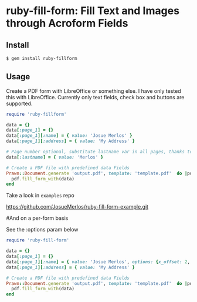 # ruby-fill-form: Fill Text and Images through Acroform Fields

## Install

```bash
$ gem install ruby-fillform
```

## Usage
Create a PDF form with LibreOffice or something else. I have only tested this with LibreOffice.
Currently only text fields, check box and buttons are supported.


```ruby
require 'ruby-fillform'

data = {}
data[:page_1] = {}
data[:page_1][:name] = { value: 'Josue Merlos' }
data[:page_1][:address] = { value: 'My Address' }

# Page number optional, substitute lastname var in all pages, thanks to hoverlover
data[:lastname] = { value: 'Merlos' }

# Create a PDF file with predefined data Fields
Prawn::Document.generate 'output.pdf', template: 'template.pdf'  do |pdf|
  pdf.fill_form_with(data)
end
```

Take a look in `examples` repo

https://github.com/JosueMerlos/ruby-fill-form-example.git

#And on a per-form basis

See the :options param below

```ruby
require 'ruby-fill-form'

data = {}
data[:page_1] = {}
data[:page_1][:name] = { value: 'Josue Merlos', options: {x_offset: 2, y_offset: -40} }
data[:page_1][:address] = { value: 'My Address' }

# Create a PDF file with predefined data Fields
Prawn::Document.generate 'output.pdf', template: 'template.pdf'  do |pdf|
  pdf.fill_form_with(data)
end
```
